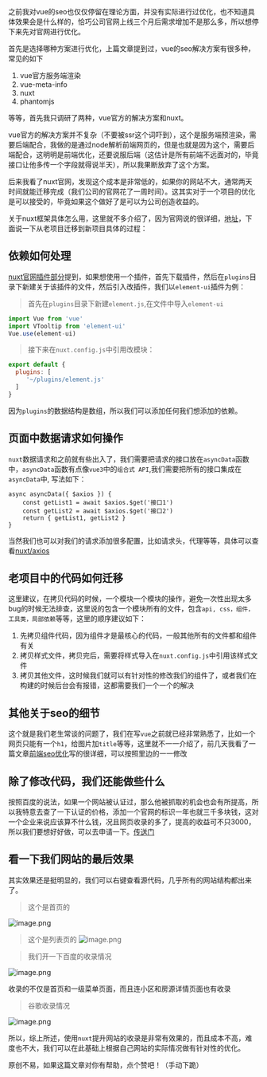 
之前我对vue的seo也仅仅停留在理论方面，并没有实际进行过优化，也不知道具体效果会是什么样的，恰巧公司官网上线三个月后需求增加不是那么多，所以想停下来先对官网进行优化。

首先是选择哪种方案进行优化，上篇文章提到过，vue的seo解决方案有很多种，常见的如下

1. vue官方服务端渲染
2. vue-meta-info
3. nuxt
4. phantomjs

等等，首先我只调研了两种，vue官方的解决方案和nuxt。

vue官方的解决方案并不复杂（不要被ssr这个词吓到），这个是服务端预渲染，需要后端配合，我做的是通过node解析前端网页的，但是也就是因为这个，需要后端配合，这明明是前端优化，还要说服后端（这估计是所有前端不远面对的，毕竟接口让他多传一个字段就得说半天），所以我果断放弃了这个方案。


后来我看了nuxt官网，发现这个成本是非常低的，如果你的网站不大，通常两天时间就能迁移完成（我们公司的官网花了一周时间）。这其实对于一个项目的优化是可以接受的，毕竟如果这个做好了是可以为公司创造收益的。

关于nuxt框架具体怎么用，这里就不多介绍了，因为官网说的很详细，[地址](https://zh.nuxtjs.org/)，下面说一下从老项目迁移到新项目具体的过程：

## 依赖如何处理

[nuxt官网插件部分](https://zh.nuxtjs.org/docs/2.x/directory-structure/plugins)提到，如果想使用一个插件，首先下载插件，然后在`plugins`目录下新建关于该插件的文件，然后引入改插件，我们以`element-ui`插件为例：

> 首先在`plugins`目录下新建`element.js`,在文件中导入`element-ui`
```js
import Vue from 'vue'
import VTooltip from 'element-ui'
Vue.use(element-ui)
```

> 接下来在`nuxt.config.js`中引用改模块：
```js
export default {
  plugins: [
     '~/plugins/element.js'
  ]
}
```

因为`plugins`的数据结构是数组，所以我们可以添加任何我们想添加的依赖。

## 页面中数据请求如何操作

`nuxt`数据请求和之前就有些出入了，我们需要把请求的接口放在`asyncData`函数中，`asyncData`函数有点像`vue3`中的`组合式 API`,我们需要把所有的接口集成在`asyncData`中, 写法如下：
```
async asyncData({ $axios }) {
    const getList1 = await $axios.$get('接口1')
    const getList2 = await $axios.$get('接口2')
    return { getList1, getList2 }
}
```

当然我们也可以对我们的请求添加很多配置，比如请求头，代理等等，具体可以查看[nuxt/axios](https://axios.nuxtjs.org/)

## 老项目中的代码如何迁移

这里建议，在拷贝代码的时候，一个模块一个模块的操作，避免一次性出现太多bug的时候无法排查，这里说的包含一个模块所有的文件，包含`api, css，组件，工具类，局部依赖`等等，这里的顺序建议如下：

1. 先拷贝组件代码，因为组件才是最核心的代码，一般其他所有的文件都和组件有关
2. 拷贝样式文件，拷贝完后，需要将样式导入在`nuxt.config.js`中引用该样式文件
3. 拷贝其他文件，这时候我们就可以有针对性的修改我们的组件了，或者我们在构建的时候后台会有报错，这都需要我们一个一个的解决

## 其他关于seo的细节

这个就是我们老生常谈的问题了，我们在写`vue`之前就已经非常熟悉了，比如一个网页只能有一个`h1`，给图片加`title`等等，这里就不一一介绍了，前几天我看了一篇文章[前端seo优化](https://juejin.cn/post/6844903824428105735)写的很详细，可以按照里边的一一修改

## 除了修改代码，我们还能做些什么

按照百度的说法，如果一个网站被认证过，那么他被抓取的机会也会有所提高，所以我特意去查了一下认证的价格，添加一个官网的标识一年也就三千多块钱，这对一个企业来说应该算不什么钱，况且网页收录的多了，提高的收益可不只3000，所以我们要想好好做，可以去申请一下。[传送门](https://trust.baidu.com/vstar/official/intro?type=gw)

## 看一下我们网站的最后效果

其实效果还是挺明显的，我们可以右键查看源代码，几乎所有的网站结构都出来了。

>这个是首页的

![image.png](https://p1-juejin.byteimg.com/tos-cn-i-k3u1fbpfcp/2150db3c2db3420fa61ef4a17e63befd~tplv-k3u1fbpfcp-watermark.image)

>这个是列表页的
![image.png](https://p3-juejin.byteimg.com/tos-cn-i-k3u1fbpfcp/e5c1cc099c8d4506bcae65c5a2046b8b~tplv-k3u1fbpfcp-watermark.image)

>我们开一下百度的收录情况


![image.png](https://p9-juejin.byteimg.com/tos-cn-i-k3u1fbpfcp/b213fbbfb33440539c776fead7c11314~tplv-k3u1fbpfcp-watermark.image)

收录的不仅是首页和一级菜单页面，而且连小区和房源详情页面也有收录

> 谷歌收录情况


![image.png](https://p1-juejin.byteimg.com/tos-cn-i-k3u1fbpfcp/c03bcc8a926a46879773c117c89ab88b~tplv-k3u1fbpfcp-watermark.image)

所以，综上所述，使用`nuxt`提升网站的收录是非常有效果的，而且成本不高，难度也不大，我们可以在此基础上根据自己网站的实际情况做有针对性的优化。

原创不易，如果这篇文章对你有帮助，点个赞吧！（手动下跪）





